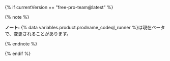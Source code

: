 {% if currentVersion == "free-pro-team@latest" %}

{% note %}

**ノート:** {% data variables.product.prodname_codeql_runner %}は現在ベータで、変更されることがあります。

{% endnote %}

{% endif %}
